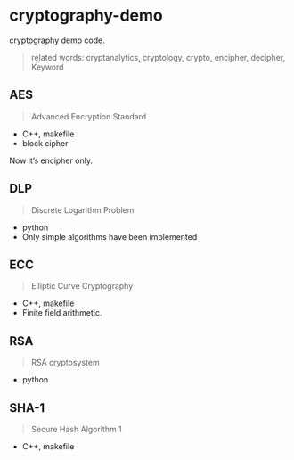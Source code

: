 # cryptography-demo
cryptography demo code.

> related words: cryptanalytics, cryptology, crypto, encipher, decipher, Keyword

## AES

> Advanced Encryption Standard

- C++, makefile
- block cipher

Now it’s encipher only. 



## DLP

> Discrete Logarithm Problem

- python
- Only simple algorithms have been implemented

## ECC

> Elliptic Curve Cryptography

- C++, makefile
- Finite field arithmetic.

## RSA

> RSA  cryptosystem

- python

## SHA-1

> Secure Hash Algorithm 1

- C++, makefile

